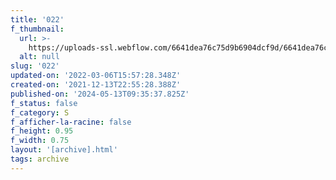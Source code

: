 ```yaml
---
title: '022'
f_thumbnail:
  url: >-
    https://uploads-ssl.webflow.com/6641dea76c75d9b6904dcf9d/6641dea76c75d9b6904dd0ea_022.jpg
  alt: null
slug: '022'
updated-on: '2022-03-06T15:57:28.348Z'
created-on: '2021-12-13T22:55:28.388Z'
published-on: '2024-05-13T09:35:37.825Z'
f_status: false
f_category: S
f_afficher-la-racine: false
f_height: 0.95
f_width: 0.75
layout: '[archive].html'
tags: archive
---
```



